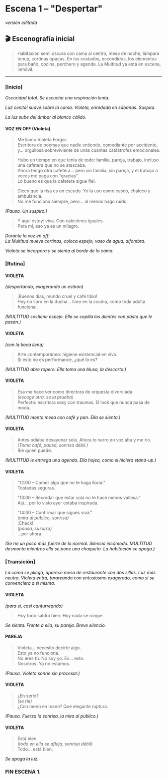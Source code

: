 # Escena 1 – "Despertar"
*versión editada*

## 🎬 Escenografía inicial

> Habitación semi oscura con cama al centro, mesa de noche, lámpara tenue, cortinas opacas.
> En los costados, escondidos, los elementos para baño, cocina, perchero y agenda.
> La Multitud ya está en escena, inmóvil.

---

### [Inicio]

*Oscuridad total. Se escucha una respiración lenta.*

*Luz cenital suave sobre la cama. Violeta, enredada en sábanas. Suspira.*

*La luz sube del ámbar al blanco cálido.*

#### VOZ EN OFF (Violeta)

> Me llamo Violeta Forger.  
> Escritora de poemas que nadie entiende, comediante por accidente, y... orgullosa sobreviviente de unas cuantas catástrofes emocionales.

> Hubo un tiempo en que tenía de todo: familia, pareja, trabajo, incluso una cafetera que no se atascaba.  
> Ahora tengo otra cafetera... pero sin familia, sin pareja, y el trabajo a veces me paga con "gracias".  
> Lo bueno es que la cafetera sigue fiel.

> Dicen que la risa es un escudo. Yo la uso como casco, chaleco y ambulancia.  
> No me funciona siempre, pero... al menos hago ruido.

*(Pausa. Un suspiro.)*
> Y aquí estoy: viva. Con calcetines iguales.  
> Para mí, eso ya es un milagro.

*Durante la voz en off:*  
*La Multitud mueve cortinas, coloca espejo, vaso de agua, alfombra.*

*Violeta se incorpora y se sienta al borde de la cama.*

### [Rutina]

#### VIOLETA 
*(despertando, exagerando un estirón)*
> ¡Buenos días, mundo cruel y café tibio!  
> Hoy no lloro en la ducha... lloro en la cocina, como toda adulta funcional.

*(MULTITUD sostiene espejo. Ella se cepilla los dientes con pasta que le pasan.)*

#### VIOLETA 
*(con la boca llena)*
> Arte contemporáneo: higiene existencial en vivo.  
> Si esto no es performance, ¿qué lo es?

*(MULTITUD abre ropero. Ella toma una blusa, la descarta.)*

#### VIOLETA
> Esa me hace ver como directora de orquesta divorciada.  
> *(escoge otra, se la prueba)*  
> Perfecto: escritora sexy con traumas. El look que nunca pasa de moda.

*(MULTITUD monta mesa con café y pan. Ella se sienta.)*

#### VIOLETA
> Antes odiaba desayunar sola. Ahora lo narro en voz alta y me río.  
> *(Toma café, pausa, sonrisa débil.)*  
> Ríe quien puede.

*(MULTITUD le entrega una agenda. Ella hojea, como si hiciera stand-up.)*

#### VIOLETA
> "12:00 – Comer algo que no te haga llorar."  
> Tostadas seguras.
>
> "13:00 – Recordar que estar sola no te hace menos valiosa."  
> Ajá... por lo visto ayer estaba inspirada.
>
> "14:00 – Confirmar que sigues viva."  
> *(mira al público, sonrisa)*  
> ¡Check!  
> *(pausa, susurra)*  
> ...por ahora.

*(Se ríe un poco más fuerte de lo normal. Silencio incómodo. MULTITUD desmonta mientras ella se pone una chaqueta. La habitación se apaga.)*

### [Transición]

*La cama se pliega, aparece mesa de restaurante con dos sillas. Luz más neutra.*
*Violeta entra, tarareando con entusiasmo exagerado, como si se convenciera a sí misma.*

#### VIOLETA 
*(para sí, casi canturreando)*
> Hoy todo saldrá bien. Hoy nada se rompe.

*Se sienta. Frente a ella, su pareja. Breve silencio.*

#### PAREJA
> Violeta... necesito decirte algo.  
> Esto ya no funciona.  
> No eres tú. No soy yo. Es... esto.  
> Nosotros. Ya no estamos.

*(Pausa. Violeta sonríe sin procesar.)*

#### VIOLETA
> ¿En serio?  
> *(se ríe)*  
> ¿Con menú en mano? Qué elegante ruptura.

*(Pausa. Fuerza la sonrisa, la mira al público.)*

#### VIOLETA
> Está bien.  
> *(todo en ella se afloja, sonrisa débil)*  
> Todo... está bien.

*Se apaga la luz.*

### FIN ESCENA 1.